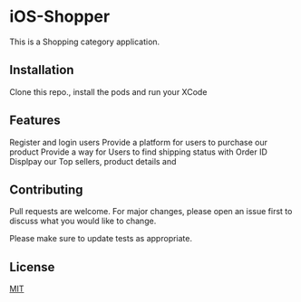 # iOS-Shopper
This is a Shopping category application.

## Installation

Clone this repo., install the pods and run your XCode

## Features

Register and login users
Provide a platform for users to purchase our product
Provide a way for Users to find shipping status with Order ID
Displpay our Top sellers, product details and  


## Contributing
Pull requests are welcome. For major changes, please open an issue first to discuss what you would like to change.

Please make sure to update tests as appropriate.

## License
[MIT](https://choosealicense.com/licenses/mit/)
